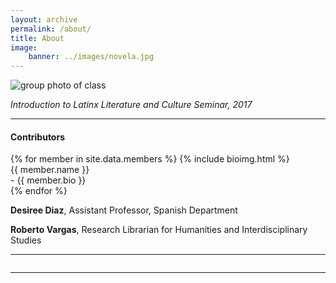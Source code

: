 ```yaml
---
layout: archive
permalink: /about/
title: About
image:
    banner: ../images/novela.jpg
---
```


![group photo of class](../images/class.jpg)

*Introduction to Latinx Literature and Culture Seminar, 2017*


<hr/>

#### Contributors
<div class="bios">
{% for member in site.data.members %}
{% include bioimg.html %}
<div class="col-wide"><div id="title">{{ member.name }}</div> - {{ member.bio }}</div>
{% endfor %}
</div>



<div class="col-wide">
	<p><strong>Desiree Diaz</strong>, Assistant Professor, Spanish Department</p>
	<p><strong>Roberto Vargas</strong>, Research Librarian for Humanities and Interdisciplinary Studies</p>
	<hr/>
	<img src="../images/logo-mccabe-web.png" class="logo" alt="">
</div>

<hr/>